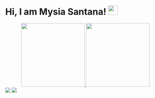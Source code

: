 # Hi, I am Mysia Santana! <img src="https://raw.githubusercontent.com/MartinHeinz/MartinHeinz/master/wave.gif" width="30px">

<div align="center">
  <a href="https://github.com/Mysia14">
  <img height="200em" src="https://github-readme-stats.vercel.app/api?username=mysia14&show_icons=true&theme=dracula&include_all_commits=true&count_private=true"/>
  <img height="200em" src="https://github-readme-stats.vercel.app/api/top-langs/?username=mysia14&layout=compact&langs_count=7&theme=dracula"/>
</div>
<div>
<a href="https://www.linkedin.com/in/mysia-santana-0236541b1/" target="_blank"><img src="https://img.shields.io/badge/-LinkedIn-%230077B5?style=for-the-badge&logo=linkedin&logoColor=white" target="_blank"></a> 
   <a href = "mailto:mysisantana@gmail.com"><img src="https://img.shields.io/badge/-Gmail-%23333?style=for-the-badge&logo=gmail&logoColor=white" target="_blank"></a>
  
 
</div>
